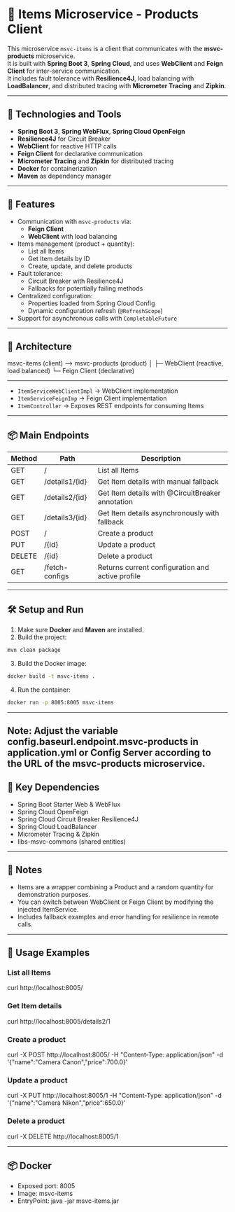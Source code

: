 # 🧩 Items Microservice - Products Client

This microservice `msvc-items` is a client that communicates with the **msvc-products** microservice.  
It is built with **Spring Boot 3**, **Spring Cloud**, and uses **WebClient** and **Feign Client** for inter-service communication.  
It includes fault tolerance with **Resilience4J**, load balancing with **LoadBalancer**, and distributed tracing with **Micrometer Tracing** and **Zipkin**.

---

## 🚀 Technologies and Tools

- **Spring Boot 3**, **Spring WebFlux**, **Spring Cloud OpenFeign**  
- **Resilience4J** for Circuit Breaker  
- **WebClient** for reactive HTTP calls  
- **Feign Client** for declarative communication  
- **Micrometer Tracing** and **Zipkin** for distributed tracing  
- **Docker** for containerization  
- **Maven** as dependency manager

---

## 🧩 Features

- Communication with `msvc-products` via:
  - **Feign Client**
  - **WebClient** with load balancing
- Items management (product + quantity):
  - List all Items
  - Get Item details by ID
  - Create, update, and delete products
- Fault tolerance:
  - Circuit Breaker with Resilience4J
  - Fallbacks for potentially failing methods
- Centralized configuration:
  - Properties loaded from Spring Cloud Config
  - Dynamic configuration refresh (`@RefreshScope`)
- Support for asynchronous calls with `CompletableFuture`

---

## 🧱 Architecture
msvc-items (client) --> msvc-products (product)
│
├─ WebClient (reactive, load balanced)
└─ Feign Client (declarative)

---

- `ItemServiceWebClientImpl` → WebClient implementation  
- `ItemServiceFeignImp` → Feign Client implementation  
- `ItemController` → Exposes REST endpoints for consuming Items  

---

## 📦 Main Endpoints

| Method | Path | Description |
|--------|------|------------|
| GET | / | List all Items |
| GET | /details1/{id} | Get Item details with manual fallback |
| GET | /details2/{id} | Get Item details with @CircuitBreaker annotation |
| GET | /details3/{id} | Get Item details asynchronously with fallback |
| POST | / | Create a product |
| PUT | /{id} | Update a product |
| DELETE | /{id} | Delete a product |
| GET | /fetch-configs | Returns current configuration and active profile |

---

## 🛠 Setup and Run

1. Make sure **Docker** and **Maven** are installed.
2. Build the project:
```bash
mvn clean package
```
3. Build the Docker image:
```bash
docker build -t msvc-items .
```
4. Run the container:
```bash
docker run -p 8005:8005 msvc-items
```
---
Note: Adjust the variable config.baseurl.endpoint.msvc-products in application.yml or Config Server according to the URL of the msvc-products microservice.
---
## 🔧 Key Dependencies
- Spring Boot Starter Web & WebFlux
- Spring Cloud OpenFeign
- Spring Cloud Circuit Breaker Resilience4J
- Spring Cloud LoadBalancer
- Micrometer Tracing & Zipkin
- libs-msvc-commons (shared entities)
---
## 📌 Notes
- Items are a wrapper combining a Product and a random quantity for demonstration purposes.
- You can switch between WebClient or Feign Client by modifying the injected ItemService.
- Includes fallback examples and error handling for resilience in remote calls.
---
## 🧪 Usage Examples
### List all Items
curl http://localhost:8005/
### Get Item details
curl http://localhost:8005/details2/1
### Create a product
curl -X POST http://localhost:8005/ -H "Content-Type: application/json" -d '{"name":"Camera Canon","price":700.0}'
### Update a product
curl -X PUT http://localhost:8005/1 -H "Content-Type: application/json" -d '{"name":"Camera Nikon","price":650.0}'
### Delete a product
curl -X DELETE http://localhost:8005/1

---
## 📦 Docker

- Exposed port: 8005
- Image: msvc-items
- EntryPoint: java -jar msvc-items.jar


